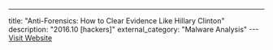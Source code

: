 ---
title: "Anti-Forensics: How to Clear Evidence Like Hillary Clinton"
description: "2016.10 [hackers]"
external_category: "Malware Analysis"
---[Visit Website](https://www.hackers-arise.com/single-post/2016/09/06/Anti-Forensics-How-to-Clean-Evidence-Like-Hillary-Clinton)

